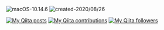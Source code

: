 ![macOS-10.14.6](https://img.shields.io/badge/macOS-10.14.6-brightgreen) ![created-2020/08/26](https://img.shields.io/badge/created-2020/08/26-brightgreen)


[![My Qiita posts](https://qiita-badge.apiapi.app/s/JmzSpR/posts.svg)](http://qiita.com/JmzSpR) [![My Qiita contributions](https://qiita-badge.apiapi.app/s/JmzSpR/contributions.svg)](http://qiita.com/JmzSpR) [![My Qiita followers](https://qiita-badge.apiapi.app/s/JmzSpR/followers.svg)](http://qiita.com/JmzSpR)

